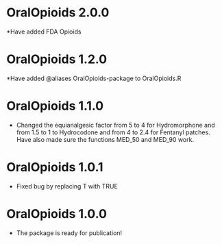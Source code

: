 # OralOpioids 2.0.0
*Have added FDA Opioids

# OralOpioids 1.2.0
*Have added @aliases OralOpioids-package to OralOpioids.R


# OralOpioids 1.1.0
* Changed the equianalgesic factor from 5 to 4 for Hydromorphone and from 1.5 to 1 to Hydrocodone and from 4 to 2.4 for Fentanyl patches. Have also made sure the functions MED_50 and MED_90 work.

# OralOpioids 1.0.1
* Fixed bug by replacing T with TRUE

# OralOpioids 1.0.0
* The package is ready for publication!
